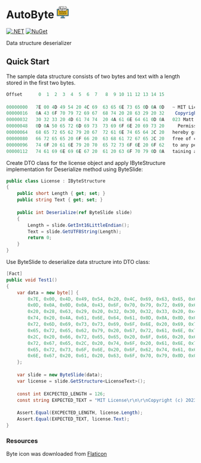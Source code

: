 # AutoByte <img src="byte.png" width="32px" height="32px">

[![.NET](https://github.com/Jandini/AutoByte/actions/workflows/build.yml/badge.svg)](https://github.com/Jandini/AutoByte/actions/workflows/build.yml)
[![NuGet](https://github.com/Jandini/AutoByte/actions/workflows/nuget.yml/badge.svg)](https://github.com/Jandini/AutoByte/actions/workflows/nuget.yml)


Data structure deserializer



## Quick Start

The sample data structure consists of two bytes and text with a length stored in the first two bytes.

```c#
Offset      0  1  2  3  4  5  6  7   8  9 10 11 12 13 14 15

00000000   7E 00 4D 49 54 20 4C 69  63 65 6E 73 65 0D 0A 0D   ~ MIT License   
00000016   0A 43 6F 70 79 72 69 67  68 74 20 28 63 29 20 32    Copyright (c) 2
00000032   30 32 33 20 4D 61 74 74  20 4A 61 6E 64 61 0D 0A   023 Matt Janda  
00000048   0D 0A 50 65 72 6D 69 73  73 69 6F 6E 20 69 73 20     Permission is 
00000064   68 65 72 65 62 79 20 67  72 61 6E 74 65 64 2C 20   hereby granted, 
00000080   66 72 65 65 20 6F 66 20  63 68 61 72 67 65 2C 20   free of charge, 
00000096   74 6F 20 61 6E 79 20 70  65 72 73 6F 6E 20 6F 62   to any person ob
00000112   74 61 69 6E 69 6E 67 20  61 20 63 6F 70 79 0D 0A   taining a copy  
```



Create DTO class for the license object and apply IByteStructure implementation for Deserialize method using ByteSlide:

```c#
public class License : IByteStructure
{
    public short Length { get; set; }
    public string Text { get; set; }   

    public int Deserialize(ref ByteSlide slide)
    {
        Length = slide.GetInt16LittleEndian();
        Text = slide.GetUTF8String(Length);
        return 0;
    }
}
```



Use ByteSlide to deserialize data structure into DTO class:

```c#
[Fact]
public void Test1()
{
    var data = new byte[] {
    	0x7E, 0x00, 0x4D, 0x49, 0x54, 0x20, 0x4C, 0x69, 0x63, 0x65, 0x6E, 0x73, 0x65,             
        0x0D, 0x0A, 0x0D, 0x0A, 0x43, 0x6F, 0x70, 0x79, 0x72, 0x69, 0x67, 0x68, 0x74,
    	0x20, 0x28, 0x63, 0x29, 0x20, 0x32, 0x30, 0x32, 0x33, 0x20, 0x4D, 0x61, 0x74, 
    	0x74, 0x20, 0x4A, 0x61, 0x6E, 0x64, 0x61, 0x0D, 0x0A, 0x0D, 0x0A, 0x50, 0x65, 
    	0x72, 0x6D, 0x69, 0x73, 0x73, 0x69, 0x6F, 0x6E, 0x20, 0x69, 0x73, 0x20, 0x68, 
    	0x65, 0x72, 0x65, 0x62, 0x79, 0x20, 0x67, 0x72, 0x61, 0x6E, 0x74, 0x65, 0x64, 
    	0x2C, 0x20, 0x66, 0x72, 0x65, 0x65, 0x20, 0x6F, 0x66, 0x20, 0x63, 0x68, 0x61, 
    	0x72, 0x67, 0x65, 0x2C, 0x20, 0x74, 0x6F, 0x20, 0x61, 0x6E, 0x79, 0x20, 0x70, 
    	0x65, 0x72, 0x73, 0x6F, 0x6E, 0x20, 0x6F, 0x62, 0x74, 0x61, 0x69, 0x6E, 0x69, 
    	0x6E, 0x67, 0x20, 0x61, 0x20, 0x63, 0x6F, 0x70, 0x79, 0x0D, 0x0A
    };

    var slide = new ByteSlide(data);
    var license = slide.GetStructure<LicenseText>();

    const int EXCPECTED_LENGTH = 126;
    const string EXPECTED_TEXT = "MIT License\r\n\r\nCopyright (c) 2023 Matt Janda\r\n\r\nPermission is hereby granted, free of charge, to any person obtaining a copy\r\n";

    Assert.Equal(EXCPECTED_LENGTH, license.Length);
    Assert.Equal(EXPECTED_TEXT, license.Text);       
}
```







### Resources

Byte icon was downloaded from [Flaticon](https://www.flaticon.com/free-icon/byte_5044438)


